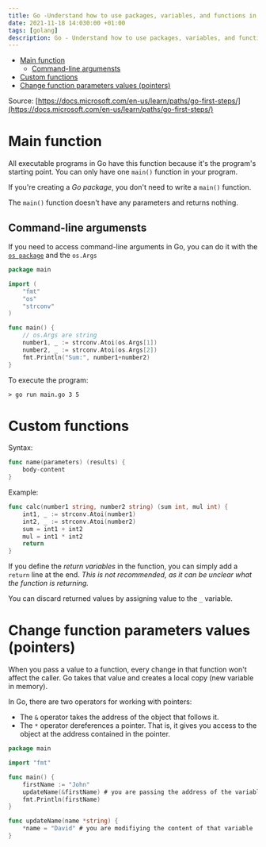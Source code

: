 ```yaml
---
title: Go -Understand how to use packages, variables, and functions in Go (II) - Functions
date: 2021-11-18 14:030:00 +01:00
tags: [golang]
description: Go - Understand how to use packages, variables, and functions in Go (II) - Functions
---
```


- [Main function](#main-function)
  - [Command-line argumensts](#command-line-argumensts)
- [Custom functions](#custom-functions)
- [Change function parameters values (pointers)](#change-function-parameters-values-pointers)

Source: [https://docs.microsoft.com/en-us/learn/paths/go-first-steps/](https://docs.microsoft.com/en-us/learn/paths/go-first-steps/)

# Main function

All executable programs in Go have this function because it's the program's starting point. You can only have one `main()` function in your program.

If you're creating a *Go package*, you don't need to write a `main()` function.

The `main()` function doesn't have any parameters and returns nothing.


## Command-line argumensts

If you need to access command-line arguments in Go, you can do it with the [`os package`](https://pkg.go.dev/os) and the `os.Args`

```go
package main

import (
    "fmt"
    "os"
    "strconv"
)

func main() {
    // os.Args are string
    number1, _ := strconv.Atoi(os.Args[1])
    number2, _ := strconv.Atoi(os.Args[2])
    fmt.Println("Sum:", number1+number2)
}
```

To execute the program:
```
> go run main.go 3 5
```

# Custom functions

Syntax:
```go
func name(parameters) (results) {
    body-content
}
```

Example:
```go
func calc(number1 string, number2 string) (sum int, mul int) {
    int1, _ := strconv.Atoi(number1)
    int2, _ := strconv.Atoi(number2)
    sum = int1 + int2
    mul = int1 * int2
    return
}
```

If you define the *return variables* in the function, you can simply add a `return` line at the end. *This is not recommended, as it can be unclear what the function is returning.*

You can discard returned values by assigning value to the `_` variable.

# Change function parameters values (pointers)

When you pass a value to a function, every change in that function won't affect the caller. Go takes that value and creates a local copy (new variable in memory).

In Go, there are two operators for working with pointers:
- The `&` operator takes the address of the object that follows it.
- The `*` operator dereferences a pointer. That is, it gives you access to the object at the address contained in the pointer.

```go
package main

import "fmt"

func main() {
    firstName := "John"
    updateName(&firstName) # you are passing the address of the variable
    fmt.Println(firstName)
}

func updateName(name *string) {
    *name = "David" # you are modifiying the content of that variable
}
```


